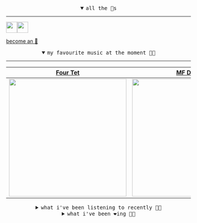 <details open>

<summary align="center"><samp>all the 🥚s</samp></summary>
<hr />

<a href="https://github.com/pvinis"><img src="https://avatars.githubusercontent.com/u/100233?s=90&v=4" width="30" height="30" /><a href="https://github.com/maxPugh"><img src="https://avatars.githubusercontent.com/u/46350013?s=90&u=52a601eaa2d272b35477d096fe782ebf0a8a1f68&v=4" width="30" height="30" />

<samp><a href="https://github.com/bitttttten/bitttttten/stargazers">become an 🥚</a></samp>

</details>

<details open>

<summary align="center"><samp>my favourite music at the moment 🎵🎶</samp></summary>
<hr />

<!-- toc -->

| [Four Tet](https://open.spotify.com/artist/7Eu1txygG6nJttLHbZdQOh)                                                                                               | [MF DOOM](https://open.spotify.com/artist/2pAWfrd7WFF3XhVt9GooDL)                                                                                                | [Madlib](https://open.spotify.com/artist/5LhTec3c7dcqBvpLRWbMcf)                                                                                                 | [Hovvdy](https://open.spotify.com/artist/59RNNqeEfkq3X5pfOQxZ3C)                                                                                                 |
| ---------------------------------------------------------------------------------------------------------------------------------------------------------------- | ---------------------------------------------------------------------------------------------------------------------------------------------------------------- | ---------------------------------------------------------------------------------------------------------------------------------------------------------------- | ---------------------------------------------------------------------------------------------------------------------------------------------------------------- |
| [<img src="https://i.scdn.co/image/ab6761610000e5eb84e29d09b4917bec2700a0d7" width="320" height="auto">](https://open.spotify.com/artist/7Eu1txygG6nJttLHbZdQOh) | [<img src="https://i.scdn.co/image/ab6761610000e5eb3e9a6caa41a80b9238a49784" width="320" height="auto">](https://open.spotify.com/artist/2pAWfrd7WFF3XhVt9GooDL) | [<img src="https://i.scdn.co/image/ab6761610000e5ebdb860c843b90fdea28f670d6" width="320" height="auto">](https://open.spotify.com/artist/5LhTec3c7dcqBvpLRWbMcf) | [<img src="https://i.scdn.co/image/ab6761610000e5ebd546fe7a3aff2952b4562483" width="320" height="auto">](https://open.spotify.com/artist/59RNNqeEfkq3X5pfOQxZ3C) |

<!-- tocstop -->

</details>

<details>

<summary align="center"><samp>what i've been listening to recently 🎵🎶</samp></summary>
<hr />

<!-- toc -->

| [De mon âme à ton âme<br />KOMPROMAT, Adele Haenel](https://open.spotify.com/track/2eEpfHLVjSkTTQZ6TC5U1T)                                                      | [Djatasoun<br />Tidiane Thiam](https://open.spotify.com/track/5coiExnI5G7Jz0zZubFwbA)                                                                           | [Dance Four<br />Slow Attack Ensemble](https://open.spotify.com/track/1BMvO5rrAwZW0IgTfM8DjG)                                                                   | [Close My Eyes and Burn<br />Robin Guthrie](https://open.spotify.com/track/7g8TKuzBKcvZo919TNkC7y)                                                              |
| --------------------------------------------------------------------------------------------------------------------------------------------------------------- | --------------------------------------------------------------------------------------------------------------------------------------------------------------- | --------------------------------------------------------------------------------------------------------------------------------------------------------------- | --------------------------------------------------------------------------------------------------------------------------------------------------------------- |
| [<img src="https://i.scdn.co/image/ab6761610000e5eb62f2ab78b467f05d3c2a9fba" width="320" height="auto">](https://open.spotify.com/track/2eEpfHLVjSkTTQZ6TC5U1T) | [<img src="https://i.scdn.co/image/ab6761610000e5ebc0d7a17db5401594eb108190" width="320" height="auto">](https://open.spotify.com/track/5coiExnI5G7Jz0zZubFwbA) | [<img src="https://i.scdn.co/image/ab67616d0000b2732bf5138f35e917289c23915b" width="320" height="auto">](https://open.spotify.com/track/1BMvO5rrAwZW0IgTfM8DjG) | [<img src="https://i.scdn.co/image/ae02e2afc1a663889c7ce589f1e2c58482a40327" width="320" height="auto">](https://open.spotify.com/track/7g8TKuzBKcvZo919TNkC7y) |

<!-- tocstop -->

</details>

<details>

<summary align="center"><samp>what i've been ❤️ing 🎵🎶</samp></summary>
<hr />

<!-- toc -->

| [Truth Is Light<br />Joe Goddard](https://open.spotify.com/album/3IbY6WzMWrPx7ZnqMfEkd6)                                                                        | [amelia<br />Seb Wildblood](https://open.spotify.com/album/258Q9Jl6LO9OTDOmSRfR21)                                                                              | [Midnight in Peckham<br />Chaos In The CBD](https://open.spotify.com/album/1FkRaulfd1pFzkwzB61vgE)                                                              | [Doomsday<br />MF DOOM](https://open.spotify.com/album/4UG3kz6qoHtNI1glQ2wdon)                                                                                  |
| --------------------------------------------------------------------------------------------------------------------------------------------------------------- | --------------------------------------------------------------------------------------------------------------------------------------------------------------- | --------------------------------------------------------------------------------------------------------------------------------------------------------------- | --------------------------------------------------------------------------------------------------------------------------------------------------------------- |
| [<img src="https://i.scdn.co/image/ab67616d0000b2730fe5424254ffbaba05e92479" width="320" height="auto">](https://open.spotify.com/album/3IbY6WzMWrPx7ZnqMfEkd6) | [<img src="https://i.scdn.co/image/ab67616d0000b273cc39857dda0b058032b510d2" width="320" height="auto">](https://open.spotify.com/album/258Q9Jl6LO9OTDOmSRfR21) | [<img src="https://i.scdn.co/image/ab67616d0000b273f483931349b8f51b5fe10135" width="320" height="auto">](https://open.spotify.com/album/1FkRaulfd1pFzkwzB61vgE) | [<img src="https://i.scdn.co/image/ab67616d0000b273f56213eede5f2e6a6065fb6d" width="320" height="auto">](https://open.spotify.com/album/4UG3kz6qoHtNI1glQ2wdon) |

<!-- tocstop -->

</details>
